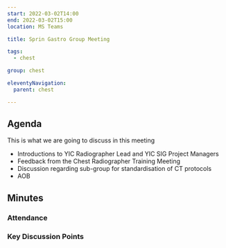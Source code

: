 ```yaml
---
start: 2022-03-02T14:00
end: 2022-03-02T15:00
location: MS Teams

title: Sprin Gastro Group Meeting

tags:
  - chest

group: chest

eleventyNavigation:
  parent: chest

---
```


## Agenda

This is what we are going to discuss in this meeting

* Introductions to YIC Radiographer Lead and YIC SIG Project Managers
* Feedback from the Chest Radiographer Training Meeting
* Discussion regarding sub-group for standardisation of CT protocols
* AOB

## Minutes

### Attendance
    
### Key Discussion Points


